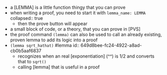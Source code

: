 - a [LEMMA] is a little function thingy that you can prove
- when writing a proof, you need to start it with `lemma_name: LEMMA`
  collapsed:: true
	- then the prove button will appear
- a small block of code, or a theory, that you can prove in [PVS]
- the proof command `(lemma)` can also be used to call an already existing, proven lemma to add its logic into a proof
- `(lemma sqrt_hathat)` #lemma
  id:: 649d8bee-fc24-4922-a8ad-cb0b5aaf6837
	- recognizes when an real [exponentiation] (^^) is 1/2 and converts that to `sqrt()`
	- calling [lemma] that is useful in a proof
